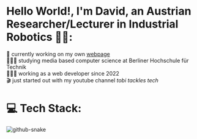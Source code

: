 # Hello World!, I'm David, an Austrian Researcher/Lecturer in Industrial Robotics 👋🏼:
🛜 currently working on my own [webpage](https://www.tobiasmeyhoefer.de)<br>👨🏼‍🎓 studying media based computer science at Berliner Hochschule für Technik<br>👨🏼‍💻 working as a web developer since 2022 <br>🎬 just started out with my youtube channel <i>tobi tackles tech</i>


# 💻 Tech Stack:


<picture>
  <source media="(prefers-color-scheme: dark)" srcset="[[https://raw.githubusercontent.com/DavidSeyserGit/DavidSeyserGit/output/github-snake-dark.svg](https://github.com/DavidSeyserGit/DavidSeyserGit/blob/output/snake.svg)"](https://raw.githubusercontent.com/DavidSeyserGit/DavidSeyserGit/refs/heads/output/snake.svg) />
  <source media="(prefers-color-scheme: light)" srcset="https://raw.githubusercontent.com/DavidSeyserGit/DavidSeyserGit/output/github-snake.svg" />
  <img alt="github-snake" src="https://raw.githubusercontent.com/davidseysergit/davidseysergit/output/github-snake.svg" />
</picture>
